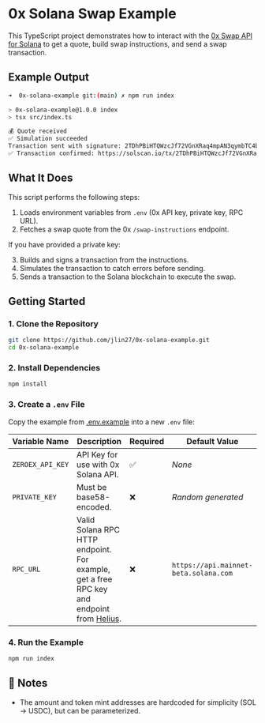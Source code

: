 # 0x Solana Swap Example

This TypeScript project demonstrates how to interact with the [0x Swap API for Solana](https://docs.0x.org) to get a quote, build swap instructions, and send a swap transaction.

## Example Output

```bash
➜  0x-solana-example git:(main) ✗ npm run index

> 0x-solana-example@1.0.0 index
> tsx src/index.ts

💰 Quote received
✅ Simulation succeeded
Transaction sent with signature: 2TDhPBiHTQWzcJf72VGnXRaq4mpAN3qymbTC4brg4vdQvXBWirEsmzNCMbb3htKBgsz2yiksjtH4qkVr5mScf12H
✅ Transaction confirmed: https://solscan.io/tx/2TDhPBiHTQWzcJf72VGnXRaq4mpAN3qymbTC4brg4vdQvXBWirEsmzNCMbb3htKBgsz2yiksjtH4qkVr5mScf12H/
```

## What It Does

This script performs the following steps:

1. Loads environment variables from `.env` (0x API key, private key, RPC URL).
2. Fetches a swap quote from the 0x `/swap-instructions` endpoint.

If you have provided a private key:

3. Builds and signs a transaction from the instructions.
4. Simulates the transaction to catch errors before sending.
5. Sends a transaction to the Solana blockchain to execute the swap.

## Getting Started

### 1. Clone the Repository

```bash
git clone https://github.com/jlin27/0x-solana-example.git
cd 0x-solana-example
```

### 2. Install Dependencies

```bash
npm install
```

### 3. Create a `.env` File

Copy the example from [.env.example](./.env.example) into a new `.env` file:

| Variable Name    | Description                                                                                                          | Required | Default Value                         |
| ---------------- | -------------------------------------------------------------------------------------------------------------------- | -------- | ------------------------------------- |
| `ZEROEX_API_KEY` | API Key for use with 0x Solana API.                                                                                  | ✅       | _None_                                |
| `PRIVATE_KEY`    | Must be base58-encoded.                                                                                              | ❌       | _Random generated_                    |
| `RPC_URL`        | Valid Solana RPC HTTP endpoint. For example, get a free RPC key and endpoint from [Helius](https://www.helius.dev/). | ❌       | `https://api.mainnet-beta.solana.com` |

### 4. Run the Example

```bash
npm run index
```

## 📝 Notes

- The amount and token mint addresses are hardcoded for simplicity (SOL → USDC), but can be parameterized.
